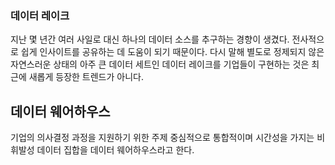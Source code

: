 ### 데이터 레이크

지난 몇 년간 여러 사일로 대신 하나의 데이터 소스를 추구하는 경향이 생겼다. 전사적으로 쉽게 인사이트를 공유하는 데 도움이 되기 때문이다. 다시 말해 별도로 정제되지 않은 자연스러운 상태의 아주 큰 데이터 세트인 데이터 레이크를 기업들이 구현하는 것은 최근에 새롭게 등장한 트렌드가 아니다. 



## 데이터 웨어하우스

기업의 의사결정 과정을 지원하기 위한 주제 중심적으로 통합적이며 시간성을 가지는 비휘발성 데이터 집합을 데이터 웨어하우스라고 한다.
